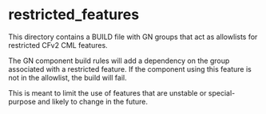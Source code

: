 # restricted_features

This directory contains a BUILD file with GN groups that act as allowlists for
restricted CFv2 CML features.

The GN component build rules will add a dependency on the group associated with
a restricted feature. If the component using this feature is not in the
allowlist, the build will fail.

This is meant to limit the use of features that are unstable or special-purpose
and likely to change in the future.
